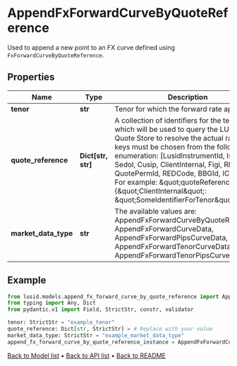 # AppendFxForwardCurveByQuoteReference

Used to append a new point to an FX curve defined using `FxForwardCurveByQuoteReference`.
## Properties
Name | Type | Description | Notes
------------ | ------------- | ------------- | -------------
**tenor** | **str** | Tenor for which the forward rate applies. | 
**quote_reference** | **Dict[str, str]** | A collection of identifiers for the tenor, which will be used to query the LUSID Quote Store to resolve the actual rates.  The keys must be chosen from the following enumeration:  [LusidInstrumentId, Isin, Sedol, Cusip, ClientInternal, Figi, RIC, QuotePermId, REDCode, BBGId, ICECode].    For example:    \&quot;quoteReference\&quot;: {\&quot;ClientInternal\&quot;: \&quot;SomeIdentifierForTenor\&quot;} | 
**market_data_type** | **str** | The available values are: AppendFxForwardCurveByQuoteReference, AppendFxForwardCurveData, AppendFxForwardPipsCurveData, AppendFxForwardTenorCurveData, AppendFxForwardTenorPipsCurveData | 
## Example

```python
from lusid.models.append_fx_forward_curve_by_quote_reference import AppendFxForwardCurveByQuoteReference
from typing import Any, Dict
from pydantic.v1 import Field, StrictStr, constr, validator

tenor: StrictStr = "example_tenor"
quote_reference: Dict[str, StrictStr] = # Replace with your value
market_data_type: StrictStr = "example_market_data_type"
append_fx_forward_curve_by_quote_reference_instance = AppendFxForwardCurveByQuoteReference(tenor=tenor, quote_reference=quote_reference, market_data_type=market_data_type)

```

[Back to Model list](../README.md#documentation-for-models) &#8226; [Back to API list](../README.md#documentation-for-api-endpoints) &#8226; [Back to README](../README.md)

